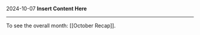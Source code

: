2024-10-07
__Insert Content Here__
_______________________
To see the overall month: [[October Recap]].